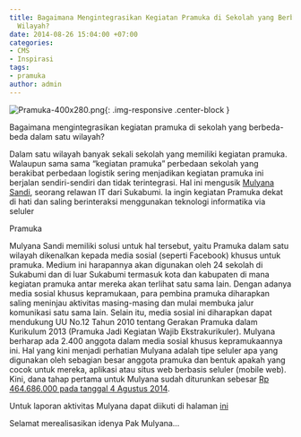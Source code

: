 ```yaml
---
title: Bagaimana Mengintegrasikan Kegiatan Pramuka di Sekolah yang Berbeda dalam Satu
  Wilayah?
date: 2014-08-26 15:04:00 +07:00
categories:
- CMS
- Inspirasi
tags:
- pramuka
author: admin
---
```


![Pramuka-400x280.png](/uploads/Pramuka-400x280.png){: .img-responsive .center-block }

Bagaimana mengintegrasikan kegiatan pramuka di sekolah yang berbeda-beda dalam satu wilayah?

Dalam satu wilayah banyak sekali sekolah yang memiliki kegiatan pramuka. Walaupun sama sama “kegiatan pramuka” perbedaan sekolah yang berakibat perbedaan logistik sering menjadikan kegiatan pramuka ini berjalan sendiri-sendiri dan tidak terintegrasi. Hal ini mengusik [Mulyana Sandi](http://ciptamedia.org/mulyana-sandi/), seorang relawan IT dari Sukabumi. Ia ingin kegiatan Pramuka dekat di hati dan saling berinteraksi menggunakan teknologi informatika via seluler

Pramuka

Mulyana Sandi memiliki solusi untuk hal tersebut, yaitu Pramuka dalam satu wilayah dikenalkan kepada media sosial (seperti Facebook) khusus untuk pramuka. Medium ini harapannya akan digunakan oleh 24 sekolah di Sukabumi dan di luar Sukabumi termasuk kota dan kabupaten di mana kegiatan pramuka antar mereka akan terlihat satu sama lain. Dengan adanya media sosial khusus kepramukaan, para pembina pramuka diharapkan saling meninjau aktivitas masing-masing dan mulai membuka jalur komunikasi satu sama lain. Selain itu, media sosial ini diharapkan dapat mendukung UU No.12 Tahun 2010 tentang Gerakan Pramuka dalam Kurikulum 2013 (Pramuka Jadi Kegiatan Wajib Ekstrakurikuler). Mulyana berharap ada 2.400 anggota dalam media sosial khusus kepramukaannya ini. Hal yang kini menjadi perhatian Mulyana adalah tipe seluler apa yang digunakan oleh sebagian besar anggota pramuka dan bentuk apakah yang cocok untuk mereka, aplikasi atau situs web berbasis seluler (mobile web). Kini, dana tahap pertama untuk Mulyana sudah diturunkan sebesar [Rp 464.686.000 pada tanggal 4 Agustus 2014](http://ciptamedia.org/wiki/Tabel_Penerima_Hibah_Cipta_Media_Seluler).

Untuk laporan aktivitas Mulyana dapat diikuti di halaman [ini](http://ciptamedia.org/wiki/Sistem_Informasi_Integrasi_Kepramukaan_Berbasis_Mobile_dan_Android/Laporan_Aktivitas)

Selamat merealisasikan idenya Pak Mulyana…
